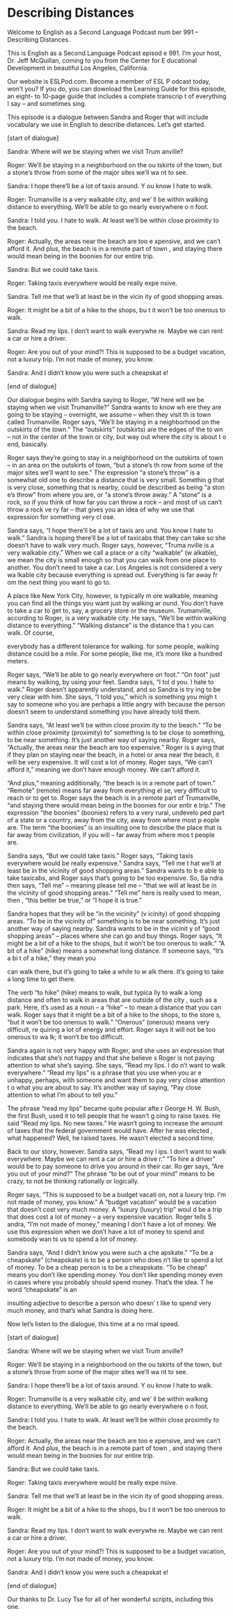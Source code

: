 # Describing Distances

Welcome to English as a Second Language Podcast num ber 991 – Describing Distances.

This is English as a Second Language Podcast episod e 991. I’m your host, Dr. Jeff McQuillan, coming to you from the Center for E ducational Development in beautiful Los Angeles, California.

Our website is ESLPod.com. Become a member of ESL P odcast today, won’t you? If you do, you can download the Learning Guide  for this episode, an eight- to 10-page guide that includes a complete transcrip t of everything I say – and sometimes sing.

This episode is a dialogue between Sandra and Roger  that will include vocabulary we use in English to describe distances.  Let’s get started.

[start of dialogue]

Sandra: Where will we be staying when we visit Trum anville?

Roger: We’ll be staying in a neighborhood on the ou tskirts of the town, but a stone’s throw from some of the major sites we’ll wa nt to see.

Sandra: I hope there’ll be a lot of taxis around. Y ou know I hate to walk.

Roger: Trumanville is a very walkable city, and we’ ll be within walking distance to everything. We’ll be able to go nearly everywhere o n foot.

Sandra: I told you. I hate to walk. At least we’ll be within close proximity to the beach.

Roger: Actually, the areas near the beach are too e xpensive, and we can’t afford it. And plus, the beach is in a remote part of town , and staying there would mean being in the boonies for our entire trip.

Sandra: But we could take taxis.

Roger: Taking taxis everywhere would be really expe nsive.

Sandra: Tell me that we’ll at least be in the vicin ity of good shopping areas.

Roger: It might be a bit of a hike to the shops, bu t it won’t be too onerous to walk.

Sandra: Read my lips. I don’t want to walk everywhe re. Maybe we can rent a car or hire a driver.

Roger: Are you out of your mind?! This is supposed to be a budget vacation, not a luxury trip. I’m not made of money, you know.

Sandra: And I didn’t know you were such a cheapskat e!

[end of dialogue]

Our dialogue begins with Sandra saying to Roger, “W here will we be staying when we visit Trumanville?” Sandra wants to know wh ere they are going to be staying – overnight, we assume – when they visit th is town called Trumanville. Roger says, “We’ll be staying in a neighborhood on the outskirts of the town.” The “outskirts” (outskirts) are the edges of the to wn – not in the center of the town or city, but way out where the city is about t o end, basically.

Roger says they’re going to stay in a neighborhood on the outskirts of town – in an area on the outskirts of town, “but a stone’s th row from some of the major sites we’ll want to see.” The expression “a stone’s  throw” is a somewhat old one to describe a distance that is very small. Somethin g that is very close, something that is nearby, could be described as being “a ston e’s throw” from where you are, or “a stone’s throw away.” A “stone” is a rock, so if you think of how far you can throw a rock – and most of us can’t throw a rock ve ry far – that gives you an idea of why we use that expression for something very cl ose.

Sandra says, “I hope there’ll be a lot of taxis aro und. You know I hate to walk.” Sandra is hoping there’ll be a lot of taxicabs that  they can take so she doesn’t have to walk very much. Roger says, however, “Truma nville is a very walkable city.” When we call a place or a city “walkable” (w alkable), we mean the city is small enough so that you can walk from one place to  another. You don’t need to take a car. Los Angeles is not considered a very wa lkable city because everything is spread out. Everything is far away fr om the next thing you want to go to.

A place like New York City, however, is typically m ore walkable, meaning you can find all the things you want just by walking ar ound. You don’t have to take a car to get to, say, a grocery store or the museum. Trumanville, according to Roger, is a very walkable city. He says, “We’ll be within walking distance to everything.” “Walking distance” is the distance tha t you can walk. Of course,

everybody has a different tolerance for walking. for some people, walking distance could be a mile. For some people, like me,  it’s more like a hundred meters.

Roger says, “We’ll be able to go nearly everywhere on foot.” “On foot” just means by walking, by using your feet. Sandra says, “I tol d you. I hate to walk.” Roger doesn’t apparently understand, and so Sandra is try ing to be very clear with him. She says, “I told you,” which is something you migh t say to someone who you are perhaps a little angry with because the person doesn’t seem to understand something you have already told them.

Sandra says, “At least we’ll be within close proxim ity to the beach.” “To be within close proximity (proximity) to” something is to be close to something, to be near something. It’s just another way of saying nearby. Roger says, “Actually, the areas near the beach are too expensive.” Roger is s aying that if they plan on staying near the beach, in a hotel or area near the  beach, it will be very expensive. It will cost a lot of money. Roger says,  “We can’t afford it,” meaning we don’t have enough money. We can’t afford it.

“And plus,” meaning additionally, “the beach is in a remote part of town.” “Remote” (remote) means far away from everything el se, very difficult to reach or to get to. Roger says the beach is in a remote part  of Trumanville, “and staying there would mean being in the boonies for our entir e trip.” The expression “the boonies” (boonies) refers to a very rural, undevelo ped part of a state or a country, away from the city, away from where most p eople are. The term “the boonies” is an insulting one to describe the place that is far away from civilization, if you will – far away from where mos t people are.

Sandra says, “But we could take taxis.” Roger says,  “Taking taxis everywhere would be really expensive.” Sandra says, “Tell me t hat we’ll at least be in the vicinity of good shopping areas.” Sandra wants to b e able to take taxicabs, and Roger says that’s going to be too expensive. So, Sa ndra then says, “Tell me” – meaning please tell me – “that we will at least be in the vicinity of good shopping areas.” “Tell me” here is really used to mean, then , “this better be true,” or “I hope it is true.”

Sandra hopes that they will be “in the vicinity” (v icinity) of good shopping areas. “To be in the vicinity of” something is to be near something. It’s just another way of saying nearby. Sandra wants to be in the vicinit y of “good shopping areas” – places where she can go and buy things. Roger says,  “It might be a bit of a hike to the shops, but it won’t be too onerous to walk.”  “A bit of a hike” (hike) means a somewhat long distance. If someone says, “It’s a bi t of a hike,” they mean you

can walk there, but it’s going to take a while to w alk there. It’s going to take a long time to get there.

The verb “to hike” (hike) means to walk, but typica lly to walk a long distance and often to walk in areas that are outside of the city , such as a park. Here, it’s used as a noun – a “hike” – to mean a distance that you can walk. Roger says that it might be a bit of a hike to the shops, to the store s, “but it won’t be too onerous to walk.” “Onerous” (onerous) means very difficult, re quiring a lot of energy and effort. Roger says it will not be too onerous to wa lk; it won’t be too difficult.

Sandra again is not very happy with Roger, and she uses an expression that indicates that she’s not happy and that she believe s Roger is not paying attention to what she’s saying. She says, “Read my lips. I do n’t want to walk everywhere.” “Read my lips” is a phrase that you use when you ar e unhappy, perhaps, with someone and want them to pay very close attention t o what you are about to say. It’s another way of saying, “Pay close attention to  what I’m about to tell you.”

The phrase “read my lips” became quite popular afte r George H. W. Bush, the first Bush, used it to tell people that he wasn’t g oing to raise taxes. He said “Read my lips. No new taxes.” He wasn’t going to increase  the amount of taxes that the federal government would have. After he was elected , what happened? Well, he raised taxes. He wasn’t elected a second time.

Back to our story, however. Sandra says, “Read my l ips. I don’t want to walk everywhere. Maybe we can rent a car or hire a drive r.” “To hire a driver” would be to pay someone to drive you around in their car. Ro ger says, “Are you out of your mind?” The phrase “to be out of your mind” means to  be crazy, to not be thinking rationally or logically.

Roger says, “This is supposed to be a budget vacati on, not a luxury trip. I’m not made of money, you know.” A “budget vacation” would  be a vacation that doesn’t cost very much money. A “luxury (luxury) trip” woul d be a trip that does cost a lot of money – a very expensive vacation. Roger tells S andra, “I’m not made of money,” meaning I don’t have a lot of money. We use  this expression when we don’t have a lot of money to spend and somebody wan ts us to spend a lot of money.

Sandra says, “And I didn’t know you were such a che apskate.” “To be a cheapskate” (cheapskate) is to be a person who does n’t like to spend a lot of money. To be a cheap person is to be a cheapskate. “To be cheap” means you don’t like spending money. You don’t like spending money even in cases where you probably should spend money. That’s the idea. T he word “cheapskate” is an

insulting adjective to describe a person who doesn’ t like to spend very much money, and that’s what Sandra is doing here.

Now let’s listen to the dialogue, this time at a no rmal speed.

[start of dialogue]

Sandra: Where will we be staying when we visit Trum anville?

Roger: We’ll be staying in a neighborhood on the ou tskirts of the town, but a stone’s throw from some of the major sites we’ll wa nt to see.

Sandra: I hope there’ll be a lot of taxis around. Y ou know I hate to walk.

Roger: Trumanville is a very walkable city, and we’ ll be within walking distance to everything. We’ll be able to go nearly everywhere o n foot.

Sandra: I told you. I hate to walk. At least we’ll be within close proximity to the beach.

Roger: Actually, the areas near the beach are too e xpensive, and we can’t afford it. And plus, the beach is in a remote part of town , and staying there would mean being in the boonies for our entire trip.

Sandra: But we could take taxis.

Roger: Taking taxis everywhere would be really expe nsive.

Sandra: Tell me that we’ll at least be in the vicin ity of good shopping areas.

Roger: It might be a bit of a hike to the shops, bu t it won’t be too onerous to walk.

Sandra: Read my lips. I don’t want to walk everywhe re. Maybe we can rent a car or hire a driver.

Roger: Are you out of your mind?! This is supposed to be a budget vacation, not a luxury trip. I’m not made of money, you know.

Sandra: And I didn’t know you were such a cheapskat e!

[end of dialogue]

 Our thanks to Dr. Lucy Tse for all of her wonderful  scripts, including this one.



